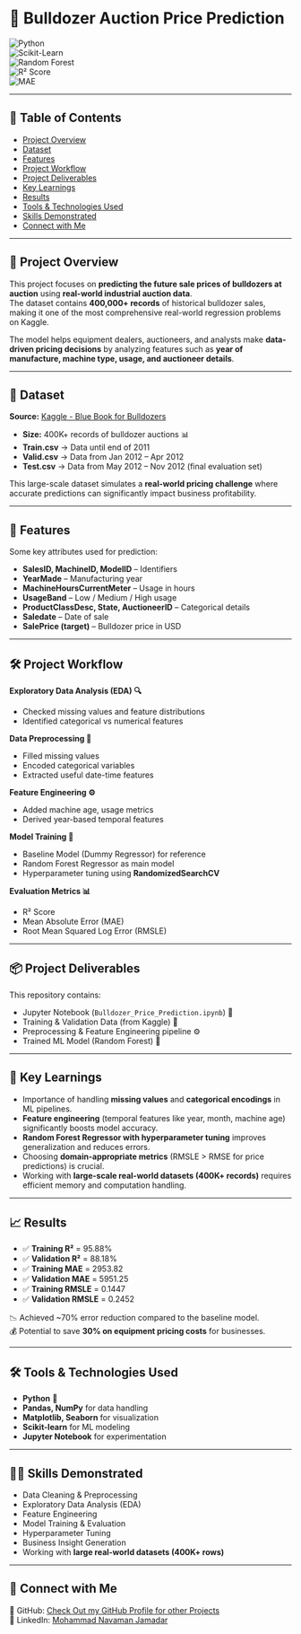 # 🚜 Bulldozer Auction Price Prediction  

![Python](https://img.shields.io/badge/Python-3.8+-blue.svg)  
![Scikit-Learn](https://img.shields.io/badge/ML-ScikitLearn-orange)  
![Random Forest](https://img.shields.io/badge/Algorithm-RandomForest-green)  
![R² Score](https://img.shields.io/badge/R²-0.88-brightgreen)  
![MAE](https://img.shields.io/badge/MAE-5951-lightblue)  

---

## 📌 Table of Contents
- [Project Overview](#-project-overview)  
- [Dataset](#-dataset)  
- [Features](#-features)  
- [Project Workflow](#-project-workflow)  
- [Project Deliverables](#-project-deliverables)  
- [Key Learnings](#-key-learnings)  
- [Results](#-results)  
- [Tools & Technologies Used](#-tools--technologies-used)  
- [Skills Demonstrated](#-skills-demonstrated)  
- [Connect with Me](#-connect-with-me)  

---

## 🚀 Project Overview  

This project focuses on **predicting the future sale prices of bulldozers at auction** using **real-world industrial auction data**.  
The dataset contains **400,000+ records** of historical bulldozer sales, making it one of the most comprehensive real-world regression problems on Kaggle.  

The model helps equipment dealers, auctioneers, and analysts make **data-driven pricing decisions** by analyzing features such as **year of manufacture, machine type, usage, and auctioneer details**.  

---

## 📂 Dataset  

**Source:** [Kaggle - Blue Book for Bulldozers](https://www.kaggle.com/c/bluebook-for-bulldozers)  

- **Size:** 400K+ records of bulldozer auctions 📊  
- **Train.csv** → Data until end of 2011  
- **Valid.csv** → Data from Jan 2012 – Apr 2012  
- **Test.csv** → Data from May 2012 – Nov 2012 (final evaluation set)  

This large-scale dataset simulates a **real-world pricing challenge** where accurate predictions can significantly impact business profitability.  

---

## 🔑 Features  

Some key attributes used for prediction:  
- **SalesID, MachineID, ModelID** – Identifiers  
- **YearMade** – Manufacturing year  
- **MachineHoursCurrentMeter** – Usage in hours  
- **UsageBand** – Low / Medium / High usage  
- **ProductClassDesc, State, AuctioneerID** – Categorical details  
- **Saledate** – Date of sale  
- **SalePrice (target)** – Bulldozer price in USD  

---

## 🛠 Project Workflow  

**Exploratory Data Analysis (EDA) 🔍**  
- Checked missing values and feature distributions  
- Identified categorical vs numerical features  

**Data Preprocessing 🧹**  
- Filled missing values  
- Encoded categorical variables  
- Extracted useful date-time features  

**Feature Engineering ⚙️**  
- Added machine age, usage metrics  
- Derived year-based temporal features  

**Model Training 🤖**  
- Baseline Model (Dummy Regressor) for reference  
- Random Forest Regressor as main model  
- Hyperparameter tuning using **RandomizedSearchCV**  

**Evaluation Metrics 📊**  
- R² Score  
- Mean Absolute Error (MAE)  
- Root Mean Squared Log Error (RMSLE)  

---

## 📦 Project Deliverables  

This repository contains:  
- Jupyter Notebook (`Bulldozer_Price_Prediction.ipynb`) 📒  
- Training & Validation Data (from Kaggle) 📂  
- Preprocessing & Feature Engineering pipeline ⚙️  
- Trained ML Model (Random Forest) 🌲  

---

## 🎯 Key Learnings  
- Importance of handling **missing values** and **categorical encodings** in ML pipelines.  
- **Feature engineering** (temporal features like year, month, machine age) significantly boosts model accuracy.  
- **Random Forest Regressor with hyperparameter tuning** improves generalization and reduces errors.  
- Choosing **domain-appropriate metrics** (RMSLE > RMSE for price predictions) is crucial.  
- Working with **large-scale real-world datasets (400K+ records)** requires efficient memory and computation handling.  

---

## 📈 Results  

- ✅ **Training R²** = 95.88%  
- ✅ **Validation R²** = 88.18%  
- ✅ **Training MAE** = 2953.82  
- ✅ **Validation MAE** = 5951.25  
- ✅ **Training RMSLE** = 0.1447  
- ✅ **Validation RMSLE** = 0.2452  

📉 Achieved ~70% error reduction compared to the baseline model.  
💰 Potential to save **30% on equipment pricing costs** for businesses.  

---

## 🛠 Tools & Technologies Used  
- **Python** 🐍  
- **Pandas, NumPy** for data handling  
- **Matplotlib, Seaborn** for visualization  
- **Scikit-learn** for ML modeling  
- **Jupyter Notebook** for experimentation  

---

## 🧑‍💻 Skills Demonstrated  
- Data Cleaning & Preprocessing  
- Exploratory Data Analysis (EDA)  
- Feature Engineering  
- Model Training & Evaluation  
- Hyperparameter Tuning  
- Business Insight Generation  
- Working with **large real-world datasets (400K+ rows)**  

---

## 🤝 Connect with Me  
📌 GitHub: [Check Out my GitHub Profile for other Projects](https://github.com/noumanjamadar/)  
💼 LinkedIn: [Mohammad Navaman Jamadar](https://www.linkedin.com/in/mohammad-navaman-jamadar/)  

